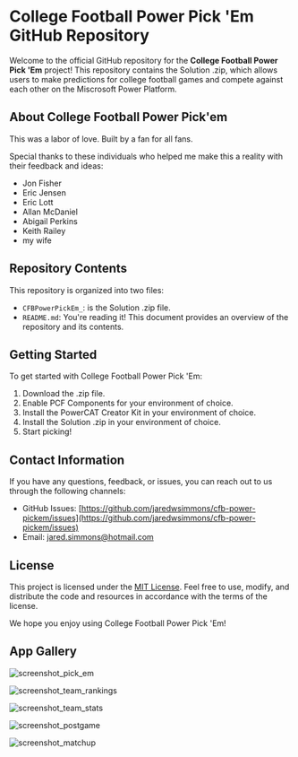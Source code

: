 # College Football Power Pick 'Em GitHub Repository

Welcome to the official GitHub repository for the **College Football Power Pick 'Em** project! This repository contains the Solution .zip, which allows users to make predictions for college football games and compete against each other on the Miscrosoft Power Platform.

## About College Football Power Pick'em

This was a labor of love. Built by a fan for all fans.

Special thanks to these individuals who helped me make this a reality with their feedback and ideas:

- Jon Fisher
- Eric Jensen
- Eric Lott
- Allan McDaniel
- Abigail Perkins
- Keith Railey
- my wife

## Repository Contents

This repository is organized into two files:

- `CFBPowerPickEm_`: is the Solution .zip file.
- `README.md`: You're reading it! This document provides an overview of the repository and its contents.

## Getting Started

To get started with College Football Power Pick 'Em:

1. Download the .zip file.
2. Enable PCF Components for your environment of choice.
3. Install the PowerCAT Creator Kit in your environment of choice.
4. Install the Solution .zip in your environment of choice.
5. Start picking!

## Contact Information

If you have any questions, feedback, or issues, you can reach out to us through the following channels:

- GitHub Issues: [https://github.com/jaredwsimmons/cfb-power-pickem/issues](https://github.com/jaredwsimmons/cfb-power-pickem/issues)
- Email: jared.simmons@hotmail.com

## License

This project is licensed under the [MIT License](LICENSE). Feel free to use, modify, and distribute the code and resources in accordance with the terms of the license.

We hope you enjoy using College Football Power Pick 'Em!

## App Gallery

![screenshot_pick_em](https://github.com/jaredwsimmons/cfbpowerpickem/assets/141364486/cd92d354-7989-42b4-8699-94f8a1954044)

![screenshot_team_rankings](https://github.com/jaredwsimmons/cfbpowerpickem/assets/141364486/a570d7fa-ce17-4116-9b79-70b52421f673)

![screenshot_team_stats](https://github.com/jaredwsimmons/cfbpowerpickem/assets/141364486/9d01ee1b-4913-48e2-b210-3315103281db)

![screenshot_postgame](https://github.com/jaredwsimmons/cfbpowerpickem/assets/141364486/3b1ee38d-4f58-4847-91cd-6d2e4e97da38)

![screenshot_matchup](https://github.com/jaredwsimmons/cfbpowerpickem/assets/141364486/0314660c-8bb9-498c-b85d-31c1a4c4093e)

